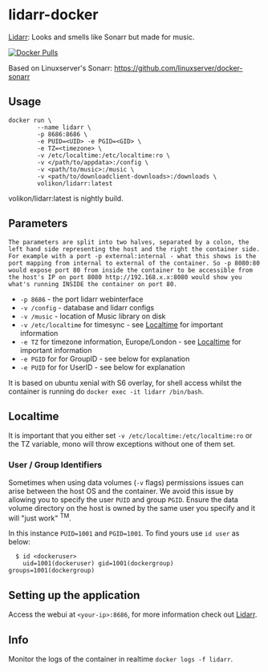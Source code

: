 # lidarr-docker
[Lidarr](https://github.com/lidarr/Lidarr):
Looks and smells like Sonarr but made for music.


[![Docker Pulls](https://img.shields.io/docker/pulls/volikon/lidarr.svg)](https://hub.docker.com/r/volikon/lidarr/)

Based on Linuxserver's Sonarr:
https://github.com/linuxserver/docker-sonarr

## Usage
```
docker run \
        --name lidarr \
        -p 8686:8686 \
        -e PUID=<UID> -e PGID=<GID> \
        -e TZ=<timezone> \ 
        -v /etc/localtime:/etc/localtime:ro \
        -v </path/to/appdata>:/config \
        -v <path/to/music>:/music \
        -v <path/to/downloadclient-downloads>:/downloads \
        volikon/lidarr:latest
```
volikon/lidarr:latest is nightly build.

## Parameters

`The parameters are split into two halves, separated by a colon, the left hand side representing the host and the right the container side. 
For example with a port -p external:internal - what this shows is the port mapping from internal to external of the container.
So -p 8080:80 would expose port 80 from inside the container to be accessible from the host's IP on port 8080
http://192.168.x.x:8080 would show you what's running INSIDE the container on port 80.`


* `-p 8686` - the port lidarr webinterface
* `-v /config` - database and lidarr configs
* `-v /music` - location of Music library on disk
* `-v /etc/localtime` for timesync - see [Localtime](#localtime) for important information
* `-e TZ` for timezone information, Europe/London - see [Localtime](#localtime) for important information
* `-e PGID` for for GroupID - see below for explanation
* `-e PUID` for for UserID - see below for explanation

It is based on ubuntu xenial with S6 overlay, for shell access whilst the container is running do `docker exec -it lidarr /bin/bash`.

## Localtime

It is important that you either set `-v /etc/localtime:/etc/localtime:ro` or the TZ variable, mono will throw exceptions without one of them set.

### User / Group Identifiers

Sometimes when using data volumes (`-v` flags) permissions issues can arise between the host OS and the container. We avoid this issue by allowing you to specify the user `PUID` and group `PGID`. Ensure the data volume directory on the host is owned by the same user you specify and it will "just work" <sup>TM</sup>.

In this instance `PUID=1001` and `PGID=1001`. To find yours use `id user` as below:

```
  $ id <dockeruser>
    uid=1001(dockeruser) gid=1001(dockergroup) groups=1001(dockergroup)
```

## Setting up the application
Access the webui at `<your-ip>:8686`, for more information check out [Lidarr](https://github.com/lidarr/Lidarr).

## Info

Monitor the logs of the container in realtime `docker logs -f lidarr`.
